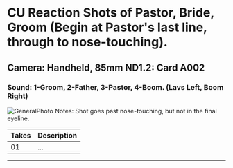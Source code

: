 # CU Reaction Shots of Pastor, Bride, Groom (Begin at Pastor's last line, through to nose-touching).

## Camera: Handheld, 85mm ND1.2: Card A002

### Sound: 1-Groom, 2-Father, 3-Pastor, 4-Boom. (Lavs Left, Boom Right)

![GeneralPhoto][]
Notes: Shot goes past nose-touching, but not in the final eyeline.

| Takes | Description |
|:---|:----|
| 01 | ... |

----


[GeneralPhoto]:  /CelebrateForever/images/2Gii.JPG